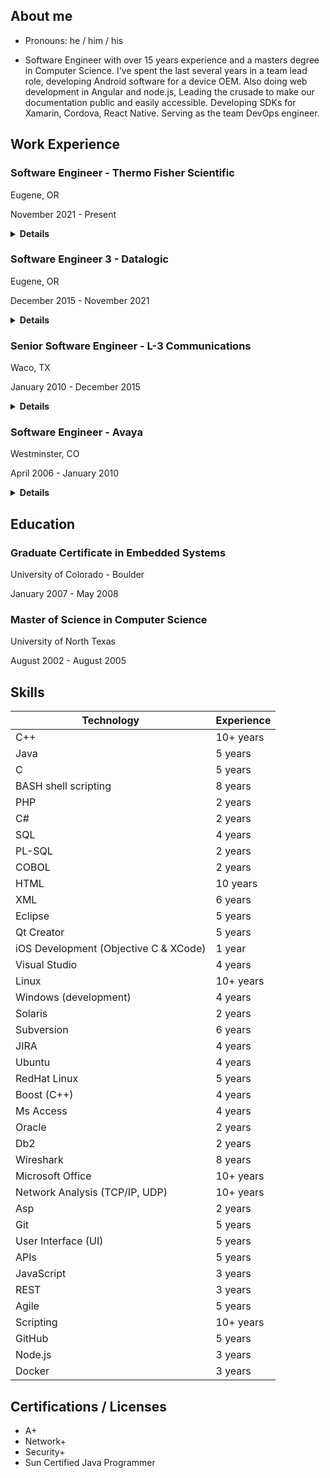 ## About me

- Pronouns: he / him / his
 
- Software Engineer with over 15 years experience and a masters degree in Computer Science. I've spent the last several years in a team lead role, developing Android software for a device OEM. Also doing web development in Angular and node.js, Leading the crusade to make our documentation public and easily accessible. Developing SDKs for Xamarin, Cordova, React Native. Serving as the team DevOps engineer.

## Work Experience

### Software Engineer - Thermo Fisher Scientific
Eugene, OR

November 2021 - Present

<details>
 <summary><b>Details</b></summary>
 
* C++ development on Windows 10 for for Attune NxT Flow Cytometry product
* Updated software to be compatible with new REST APIs (device registration and file transfer)
* Improved company's software engineer hiring process
</details>
 
### Software Engineer 3 - Datalogic
Eugene, OR

December 2015 - November 2021

<details>
 <summary><b>Details</b></summary>
 
* Served a team technical lead for last 3 years or so
* Design work - working on a small teams means lots of requirements engineering, design, and idea generation is up for grabs. I found myself filling these roles often.
* Worked on Android applications in Java and Kotlin (Scan2Deploy, DXU, SoftSpot)
* Worked on Windows CE applications in C and C# (SoftSpot, Wi-Fi SDK, Wi-Fi control panel, scanner SDK, sample applications, TCP/IP over USB, cesync library)
* Worked on Windows 7/10 desktop software in C# and Electron (DXU Desktop)
* Develop SDKs for Xamarin, Cordova and React Native frameworks for Android development
* Serve as developer advocate - supported developers by answering questions about API usage on developer forum and on Github, creating useful sample apps, advocating internally for developer-requested features
* Served as team DevOps engineer - setup and maintained Gitlab CI/CD infrastructure
* Developed web apps using node.js and Angular (https://alpha.scan2deploy.studio, Electron-based Scan2Deploy Studio)
* Built a developer documentation site for the company and kept it up to date (https://datalogic.github.io) based on Docusaurus
* Lead effort to get other development teams in the company to document their APIs on the site
* Conducted technical interviews for new hires (20 or so)


Skills Used
Win32 API, C, C++, C#, Visual Studio, Java, Kotlin, Android Studio, Windows CE, driver development, Android 6/7, git, Gitlab, node.js, Angular, Xamarin, Cordova, React, dokku, Docker, Linux
</details>
 
### Senior Software Engineer - L-3 Communications
Waco, TX

January 2010 - December 2015

<details>
 <summary><b>Details</b></summary>
 
* Software Engineer for FORCE (http://www2.l3t.com/pid/products/force.html
* Developed embedded touch screen-based device using Qt QML, and C++ on OpenEmbedded Linux
* Designed and developed C++ software on RedHat Linux to provide VoIP calling, presence information, and recording functionality to the FORCE system.
* Helped design and develop a Software Development Kit (SDK) for FORCE system using C++ and Boost.
* Developed C-130 aircraft simulator software using C++ and C#. Interfaced with ARINC-429, Digital I/O and Analog I/O devices via UEI hardware
* Short term development on various other projects in Java and C#
* System hardening at the application (using HP FORTIFY) and OS levels
* Maintained FORCE VoIP iOS iPhone app in Objective-C.
* Mentored junior engineers
* Helped interview potential new hires
</details>

### Software Engineer - Avaya
Westminster, CO

April 2006 - January 2010

<details>
 <summary><b>Details</b></summary>
 
* Developed software on Avaya Communication Manager (CM) telephony server, focusing on SIP, H.323, and ISDN protocols.
* Used well-structured development processes and tools to deliver new features and bug fixes to large C/C++ Linux-platform code base (7 million+ lines of code).
* Designed, developed and tested User-to-User SIP header implementation, influencing contents of RFC 6567
* Performed rotation as a Tier 4 Escalation Support Engineer, working on a variety of critical and non- critical customer issues.
* Demonstrated a wide-range of rapid technical debugging skills - reading code and fixing bugs in C++, reporting problems, quickly becoming an "expert" with system features, capturing, filtering and analyzing log files, providing custom patches to critical product defects, and analyzing traffic on customer data networks (Wireshark)
* Interacted with a variety of other Avaya and 3rd party products (Avaya: SES, AES, CMS, IQ, G860 High Density Gateway. 3rd Party: Cisco phones and servers, NICE and Witness IVRs, Acme Packet Session Border Controllers, Microsoft Unified Messaging, etc.).
* Demonstrated exceptional communication skills with customer support staff and engineers, explaining issues and working to resolve them.
</details>

## Education

### Graduate Certificate in Embedded Systems
University of Colorado - Boulder

January 2007 - May 2008

### Master of Science in Computer Science
University of North Texas

August 2002 - August 2005



## Skills

Technology | Experience
-----------|------------
C++ | 10+ years
Java | 5 years
C | 5 years
BASH shell scripting | 8 years
PHP | 2 years
C# | 2 years
SQL | 4 years
PL-SQL | 2 years
COBOL | 2 years
HTML | 10 years
XML | 6 years
Eclipse | 5 years
Qt Creator | 5 years
iOS Development (Objective C & XCode) | 1 year
Visual Studio | 4 years
Linux | 10+ years
Windows (development) | 4 years
Solaris | 2 years
Subversion | 6 years
JIRA | 4 years
Ubuntu | 4 years
RedHat Linux | 5 years
Boost (C++) | 4 years
Ms Access | 4 years
Oracle | 2 years
Db2 | 2 years
Wireshark | 8 years
Microsoft Office | 10+ years
Network Analysis (TCP/IP, UDP) | 10+ years
Asp | 2 years
Git | 5 years
User Interface (UI) |5 years
APIs | 5 years
JavaScript | 3 years
REST | 3 years
Agile | 5 years
Scripting | 10+ years
GitHub | 5 years
Node.js | 3 years
Docker | 3 years

## Certifications / Licenses
- A+
- Network+
- Security+
- Sun Certified Java Programmer
